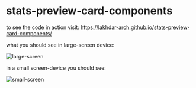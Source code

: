 # stats-preview-card-components

to see the code in action visit: https://lakhdar-arch.github.io/stats-preview-card-components/ 

what you should see in large-screen device: 


![large-screen](https://github.com/user-attachments/assets/1735d378-ba97-46b8-8acf-d6c4b0f22e3e)


in a small screen-device you should see: 

![small-screen](https://github.com/user-attachments/assets/f6485d6d-1a66-493e-a10f-d7f32c56507a)
